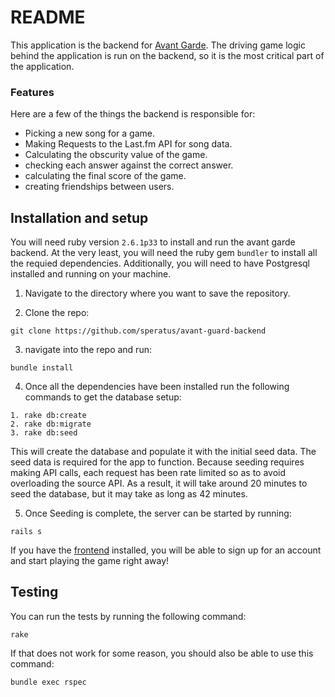 # README
This application is the backend for [Avant Garde](https://github.com/speratus/avant-guard-frontend).
The driving game logic behind the application is run on the backend, so it is the most critical part of 
the application.

### Features
Here are a few of the things the backend is responsible for:

* Picking a new song for a game.
* Making Requests to the Last.fm API for song data.
* Calculating the obscurity value of the game.
* checking each answer against the correct answer.
* calculating the final score of the game.
* creating friendships between users.

## Installation and setup
You will need ruby version `2.6.1p33` to install and run the avant garde backend.
At the very least, you will need the ruby gem `bundler` to install all the requied
dependencies.
Additionally, you will need to have Postgresql installed and running on your machine.

1. Navigate to the directory where you want to save the repository.

2. Clone the repo:
```
git clone https://github.com/speratus/avant-guard-backend
```

3. navigate into the repo and run:
```
bundle install
```

4. Once all the dependencies have been installed run the following commands to get the 
    database setup:
```
1. rake db:create
2. rake db:migrate
3. rake db:seed
```

This will create the database and populate it with the initial seed data. The seed data is required for the app to
function. Because seeding requires making API calls, each request has been rate limited so as to avoid overloading
the source API. As a result, it will take around 20 minutes to seed the database, but it may take as long as 42 minutes.

5. Once Seeding is complete, the server can be started by running:
```
rails s
```
If you have the [frontend](https://github.com/speratus/avant-guard-frontend) installed, you will be able to sign up for an account 
and start playing the game right away!

## Testing

You can run the tests by running the following command:
```
rake
```
If that does not work for some reason, you should also be able to use this command:
```
bundle exec rspec
```
